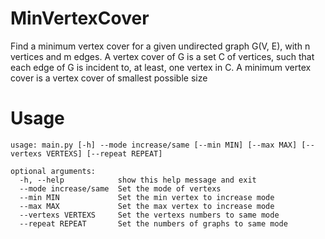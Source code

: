 # MinVertexCover
Find a minimum vertex cover for a given undirected graph G(V, E), with n vertices and m edges. A vertex cover of G is a set C of vertices, such that each edge of G is incident to, at least, one vertex in C. A minimum vertex cover is a vertex cover of smallest possible size


# Usage
````
usage: main.py [-h] --mode increase/same [--min MIN] [--max MAX] [--vertexs VERTEXS] [--repeat REPEAT]

optional arguments:
  -h, --help            show this help message and exit
  --mode increase/same  Set the mode of vertexs
  --min MIN             Set the min vertex to increase mode
  --max MAX             Set the max vertex to increase mode
  --vertexs VERTEXS     Set the vertexs numbers to same mode
  --repeat REPEAT       Set the numbers of graphs to same mode
  `````

